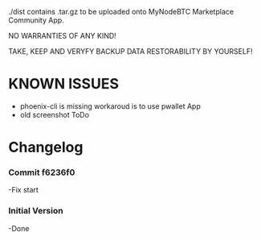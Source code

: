 ./dist contains .tar.gz to be uploaded onto MyNodeBTC Marketplace Community App.

NO WARRANTIES OF ANY KIND!

TAKE, KEEP AND VERYFY BACKUP DATA RESTORABILITY BY YOURSELF!

# KNOWN ISSUES
* phoenix-cli is missing
 workaroud is to use pwallet App
* old screenshot
 ToDo 

# Changelog

### Commit f6236f0
-Fix start

### Initial Version
-Done

